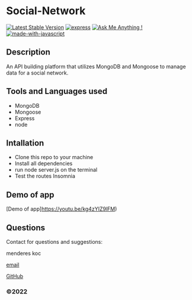 # Social-Network
[![Latest Stable Version](https://img.shields.io/npm/v/express.svg?style=flat-square)](https://www.npmjs.com/package/express)
[![express](https://img.shields.io/npm/dt/express.svg?style=flat-square)](https://www.npmjs.com/package/express)
[![Ask Me Anything !](https://img.shields.io/badge/Ask%20me-anything-1abc9c.svg)](https://GitHub.com/MenderesKoc)
[![made-with-javascript](https://img.shields.io/badge/Made%20with-JavaScript-1f425f.svg)](https://www.javascript.com)

## Description
An API building platform that utilizes MongoDB and Mongoose to manage data for a social network.

## Tools and Languages used
 - MongoDB
 - Mongoose
 - Express
 - node

## Intallation 

- Clone this repo to your machine
- Install all dependencies
- run node server.js on the terminal
- Test the routes Insomnia

## Demo of app

[Demo of app]https://youtu.be/kg4zYIZ9lFM)

## Questions
  
Contact for questions and suggestions:

menderes koc

[email](mailto:mndrs.kc@gmail.com)

[GitHub](https://github.com/mendereskoc)


### ©️2022 




